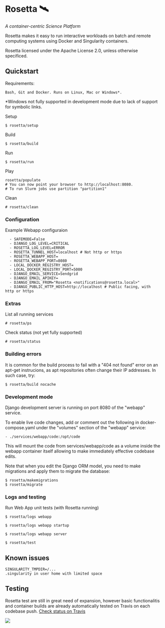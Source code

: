 # Rosetta 🛰️


_A container-centric Science Platform_


Rosetta makes it easy to run interactive workloads on batch and remote computing systems using Docker and Singularity containers.

Rosetta licensed under the Apache License 2.0, unless otherwise specificed.


## Quickstart

Requirements:
    
    Bash, Git and Docker. Runs on Linux, Mac or Windows*.

*Windows not fully supported in development mode due to lack of support for symbolic links.

Setup

	$ rosetta/setup

Build

    $ rosetta/build

Run

	$ rosetta/run


Play

    rosetta/populate
    # You can now point your browser to http://localhost:8080.
    # To run Slurm jobs use partition "partition1"

Clean

	# rosetta/clean

### Configuration

Example Webapp configuraion

      - SAFEMODE=False
      - DJANGO_LOG_LEVEL=CRITICAL
      - ROSETTA_LOG_LEVEL=ERROR
      - ROSETTA_TUNNEL_HOST=localhost # Not http or https
      - ROSETTA_WEBAPP_HOST= 
      - ROSETTA_WEBAPP_PORT=8080
      - LOCAL_DOCKER_REGISTRY_HOST=
      - LOCAL_DOCKER_REGISTRY_PORT=5000
      - DJANGO_EMAIL_SERVICE=Sendgrid
      - DJANGO_EMAIL_APIKEY=
      - DJANGO_EMAIL_FROM="Rosetta <notifications@rosetta.local>"
      - DJANGO_PUBLIC_HTTP_HOST=http://localhost # Public facing, with http or https



### Extras

List all running services

    # rosetta/ps

Check status (not yet fully supported)

    # rosetta/status



### Building errors

It is common for the build process to fail with a "404 not found" error on an apt-get instrucions, as apt repositories often change their IP addresses. In such case, try:

    $ rosetta/build nocache


### Development mode

Django development server is running on port 8080 of the "webapp" service.

To enable live code changes, add or comment out the following in docker-compose.yaml under the "volumes" section of the "webapp" service:

    - ./services/webapp/code:/opt/code
    
This will mount the code from services/webapp/code as a volume inside the webapp container itself allowing to make immediately effective codebase edits.

Note that when you edit the Django ORM model, you need to make migrations and apply them to migrate the database:

    $ rosetta/makemigrations
    $ rosetta/migrate


    
### Logs and testing

Run Web App unit tests (with Rosetta running)

    $ rosetta/logs webapp
    
    $ rosetta/logs webapp startup
    
    $ rosetta/logs webapp server
    
    $ rosetta/test

    
## Known issues

    SINGULARITY_TMPDIR=/...
    .singularity in user home with limited space


## Testing

Rosetta test are still in great need of expansion, however basic functionalitis and container builds are already automatically tested on Travis on each codebase push. [Check status on Travis](https://travis-ci.org/sarusso/Rosetta/)

![](https://travis-ci.org/sarusso/Rosetta.svg?branch=master) 




